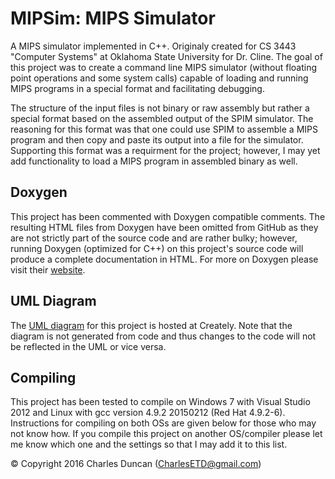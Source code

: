 # MIPSim: MIPS Simulator
A MIPS simulator implemented in C++. Originaly created for CS 3443 "Computer Systems" at Oklahoma State University for Dr. Cline.  The goal of this project was to create a command line MIPS simulator (without floating point operations and some system calls) capable of loading and running MIPS programs in a special format and facilitating debugging.

The structure of the input files is not binary or raw assembly but rather a special format based on the assembled output of the SPIM simulator. The reasoning for this format was that one could use SPIM to assemble a MIPS program and then copy and paste its output into a file for the simulator. Supporting this format was a requirment for the project; however, I may yet add functionality to load a MIPS program in assembled binary as well.

## Doxygen
This project has been commented with Doxygen compatible comments. The resulting HTML files from Doxygen have been omitted from GitHub as they are not strictly part of the source code and are rather bulky; however, running Doxygen (optimized for C++) on this project's source code will produce a complete documentation in HTML. For more on Doxygen please visit their <a href="http://www.stack.nl/~dimitri/doxygen/" target="_blank">website</a>.

## UML Diagram
The <a href="https://creately.com/diagram/ik1cgqhg1/dpnmwwhRgcTcs4jko7Ui2uL7DCU%3D" target="_blank">UML diagram</a> for this project is hosted at Creately. Note that the diagram is not generated from code and thus changes to the code will not be reflected in the UML or vice versa.

## Compiling
This project has been tested to compile on Windows 7 with Visual Studio 2012 and Linux with gcc version 4.9.2 20150212 (Red Hat 4.9.2-6). Instructions for compiling on both OSs are given below for those who may not know how. If you compile this project on another OS/compiler please let me know which one and the settings so that I may add it to this list.

© Copyright 2016 Charles Duncan (CharlesETD@gmail.com)
